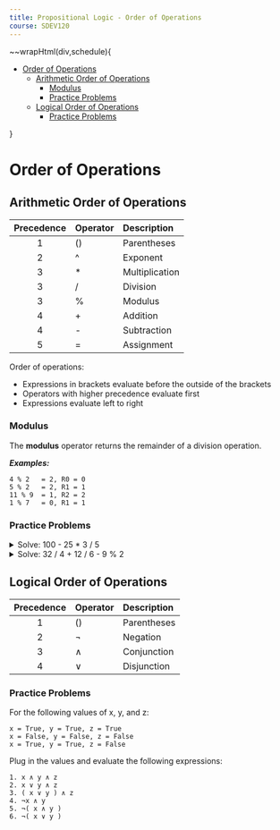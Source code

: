 ```yaml
---
title: Propositional Logic - Order of Operations
course: SDEV120
---
```


~~wrapHtml(div,schedule){

- [Order of Operations](#order-of-operations)
  - [Arithmetic Order of Operations](#arithmetic-order-of-operations)
    - [Modulus](#modulus)
    - [Practice Problems](#practice-problems)
  - [Logical Order of Operations](#logical-order-of-operations)
    - [Practice Problems](#practice-problems-1)

}

# Order of Operations

## Arithmetic Order of Operations

| Precedence | Operator | Description    |
| :--------: | :------- | :------------- |
|     1      | ()       | Parentheses    |
|     2      | ^        | Exponent       |
|     3      | \*       | Multiplication |
|     3      | /        | Division       |
|     3      | %        | Modulus        |
|     4      | +        | Addition       |
|     4      | -        | Subtraction    |
|     5      | =        | Assignment     |

Order of operations:

- Expressions in brackets evaluate before the outside of the brackets
- Operators with higher precedence evaluate first
- Expressions evaluate left to right

### Modulus

The **modulus** operator returns the remainder of a division operation.

**_Examples:_**

```
4 % 2   = 2, R0 = 0
5 % 2   = 2, R1 = 1
11 % 9  = 1, R2 = 2
1 % 7   = 0, R1 = 1
```

### Practice Problems

<details>
    <summary>Solve: 100 - 25 * 3 / 5 </summary>
    <div>
        <p>100 - ((25 * 3) / 5)</p>
        <p>100 - (75 / 5)</p>
        <p>100 - 15</p>
        <p>85</p>
    </div>
</details>

<details>
    <summary>Solve: 32 / 4 + 12 / 6 - 9 % 2</summary>
    <div>
        <p>(32 / 4) + (12 / 6) - (9 % 2)</p>
        <p>8 + 2 - 1</p>
        <p>9</p>
    </div>
</details>

## Logical Order of Operations

| Precedence | Operator | Description |
| :--------: | :------- | :---------- |
|     1      | ()       | Parentheses |
|     2      | ¬        | Negation    |
|     3      | ∧        | Conjunction |
|     4      | ∨        | Disjunction |

### Practice Problems

For the following values of x, y, and z:

```
x = True, y = True, z = True
x = False, y = False, z = False
x = True, y = True, z = False
```

Plug in the values and evaluate the following expressions:

```
1. x ∧ y ∧ z
2. x ∨ y ∧ z
3. ( x ∨ y ) ∧ z
4. ¬x ∧ y
5. ¬( x ∧ y )
6. ¬( x ∨ y )
```

